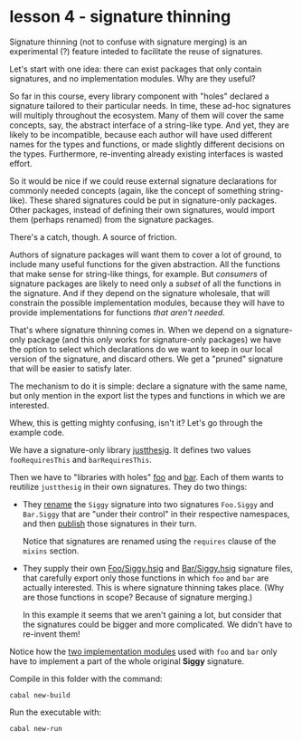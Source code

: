 # lesson 4 - signature thinning

Signature thinning (not to confuse with signature merging) is an experimental
(?) feature inteded to facilitate the reuse of signatures.

Let's start with one idea: there can exist packages that only contain
signatures, and no implementation modules. Why are they useful?

So far in this course, every library component with "holes" declared a
signature tailored to their particular needs. In time, these ad-hoc signatures
will multiply throughout the ecosystem. Many of them will cover the same
concepts, say, the abstract interface of a string-like type. And yet, they are
likely to be incompatible, because each author will have used different names
for the types and functions, or made slightly different decisions on the types.
Furthermore, re-inventing already existing interfaces is wasted effort.

So it would be nice if we could reuse external signature declarations for
commonly needed concepts (again, like the concept of something string-like).
These shared signatures could be put in signature-only packages. Other
packages, instead of defining their own signatures, would import them (perhaps
renamed) from the signature packages.

There's a catch, though. A source of friction.

Authors of signature packages will want them to cover a lot of ground, to
include many useful functions for the given abstraction. All the functions that
make sense for string-like things, for example. But *consumers* of signature
packages are likely to need only a *subset* of all the functions in the
signature. And if they depend on the signature wholesale, that will constrain
the possible implementation modules, because they will have to provide
implementations for functions *that aren't needed*.

That's where signature thinning comes in. When we depend on a signature-only
package (and this *only* works for signature-only packages) we have the option
to select which declarations do we want to keep in our local version of the
signature, and discard others. We get a "pruned" signature that will be easier
to satisfy later.

The mechanism to do it is simple: declare a signature with the same name, but
only mention in the export list the types and functions in which we are
interested.

Whew, this is getting mighty confusing, isn't it? Let's go through the example
code.

We have a signature-only library [justthesig](package.cabal#L54). It defines
two values `fooRequiresThis` and `barRequiresThis`.

Then we have to "libraries with holes" [foo](package.cabal#L26) and
[bar](package.cabal#L40). Each of them wants to reutilize `justthesig` in their
own signatures. They do two things:

- They [rename](package.cabal#L37) the `Siggy` signature into two signatures
  `Foo.Siggy` and `Bar.Siggy` that are "under their control" in their
  respective namespaces, and then [publish](package.cabal#L30) those signatures
  in their turn.

  Notice that signatures are renamed using the `requires` clause of the
  `mixins` section.

- They supply their own [Foo/Siggy.hsig](lib-foo/Foo/Siggy.hsig) and
  [Bar/Siggy.hsig](lib-bar/Bar/Siggy.hsig) signature files, that carefully
  export only those functions in which `foo` and `bar` are actually
  interested. This is where signature thinning takes place. (Why are those
  functions in scope? Because of signature merging.)

  In this example it seems that we aren't gaining a lot, but consider that the
  signatures could be bigger and more complicated. We didn't have to re-invent
  them!

Notice how the [two implementation modules](package.cabal#L16) used with `foo`
and `bar` only have to implement a part of the whole original **Siggy**
signature.

Compile in this folder with the command:

```
cabal new-build
```
Run the executable with:

```
cabal new-run 
```
